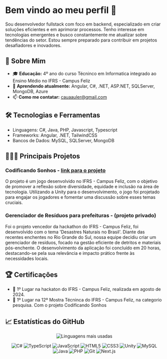 # Bem vindo ao meu perfil 🌻
  <!-- <img src="boas_vindas.png" width="30%" align = "left"> -->
Sou desenvolvedor fullstack com foco em backend, especializado em criar soluções eficientes e em aprimorar processos. Tenho interesse em tecnologias emergentes e busco constantemente me atualizar sobre tendências do setor. Estou sempre preparado para contribuir em projetos desafiadores e inovadores.

## 📝 Sobre Mim

- 🎓 **Educação:** 4º ano do curso Técninco em Informatica integrado ao Ensino Médio no IFRS - Campus Feliz
- 🌱 **Aprendendo atualmente:** Angular, C#, .NET, ASP.NET, SQLServer, MongoDB, Azure
- 📫 **Como me contatar:** cauaauler@gmail.com 

## 🛠️ Tecnologias e Ferramentas

- Linguagens: C#, Java, PHP, Javascript, Typescript
- Frameworks: Angular, .NET, TailwindCSS
- Bancos de Dados: MySQL, SQLServer, MongoDB

## 👨🏻‍💻 Principais Projetos

### Codificando Sonhos - [ link para o projeto ](https://github.com/cauaauler/CardGame)
O projeto é um jogo desenvolvido no IFRS - Campus Feliz, com o objetivo de promover a reflexão sobre diversidade, equidade e inclusão na área de tecnologia. Utilizando a Unity para o desenvolvimento, o jogo foi projetado para engajar os jogadores e fomentar uma discussão sobre esses temas cruciais.
### Gerenciador de Resíduos para prefeituras - (projeto privado)
Foi o projeto vencedor da hackathon do IFRS - Campus Feliz, foi desenvolvido com o tema 'Desastres Naturais no Brasil'. Diante das recentes enchentes no Rio Grande do Sul, nossa equipe decidiu criar um gerenciador de resíduos, focado na gestão eficiente de detritos e materiais pós-enchente. O desenvolvimento da aplicação foi concluído em 20 horas, destacando-se pela sua relevância e impacto prático frente às necessidades locais.


## 🏆 Certificações
  - 🥇 1º Lugar na hackaton do IFRS - Campus Feliz, realizada em agosto de 2024.
  - 🥇 1º Lugar na 12º Mostra Técninca do IFRS - Campus Feliz, na categorio pesquisa. Com o projeto Codificando Sonhos

## 📈 Estatísticas do GitHub
<p align="center">
    <img src="https://github-readme-stats.vercel.app/api/top-langs/?username=cauaauler&layout=compact&theme=radical" alt="Linguagens mais usadas">
</p>
<div align="center"> 
  
![C#](https://img.shields.io/badge/C%23-239120?style=for-the-badge&logo=c-sharp&logoColor=white)
![TypeScript](https://img.shields.io/badge/TypeScript-007ACC?style=for-the-badge&logo=typescript&logoColor=white)
![JavaScript](https://img.shields.io/badge/JavaScript-F7DF1E?style=for-the-badge&logo=javascript&logoColor=black)
![HTML5](https://img.shields.io/badge/HTML5-E34F26?style=for-the-badge&logo=html5&logoColor=white)
![CSS3](https://img.shields.io/badge/CSS3-1572B6?style=for-the-badge&logo=css3&logoColor=white)
![Unity](https://img.shields.io/badge/Unity-100000?style=for-the-badge&logo=unity&logoColor=white)
![MySQL](https://img.shields.io/badge/MySQL-00000F?style=for-the-badge&logo=mysql&logoColor=white)
![Java](https://img.shields.io/badge/Java-ED8B00?style=for-the-badge&logo=java&logoColor=white)
![PHP](https://img.shields.io/badge/PHP-777BB4?style=for-the-badge&logo=php&logoColor=white)
![Git](https://img.shields.io/badge/Git-F05032?style=for-the-badge&logo=git&logoColor=white)
![Next.js](https://img.shields.io/badge/Next.js-000000?style=for-the-badge&logo=nextdotjs&logoColor=white)

</div>
<!-- ![Node.js](https://img.shields.io/badge/Node.js-339933?style=for-the-badge&logo=nodedotjs&logoColor=white) -->
<!-- ![Laravel](https://img.shields.io/badge/Laravel-FF2D20?style=for-the-badge&logo=laravel&logoColor=white) -->
